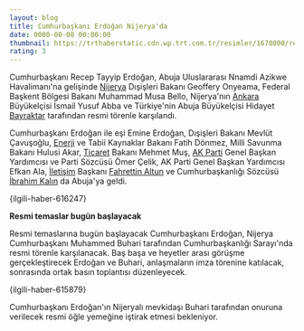 ```yaml
--- 
layout: blog
title: Cumhurbaşkanı Erdoğan Nijerya'da
date: 0000-00-00 00:00:00
thumbnail: https://trthaberstatic.cdn.wp.trt.com.tr/resimler/1678000/recep-tayyip-erdogan-aa-1678091.jpg
rating: 3
---
```

<p>
	Cumhurbaşkanı Recep Tayyip Erdoğan, Abuja Uluslararası Nnamdi Azikwe Havalimanı'na gelişinde <a href="https://www.trthaber.com/etiket/nijerya/" target="_blank">Nijerya</a> Dışişleri Bakanı Geoffery Onyeama, Federal Başkent Bölgesi Bakanı Muhammad Musa Bello, Nijerya'nın <a href="https://www.trthaber.com/etiket/ankara/" target="_blank">Ankara</a> Büyükelçisi İsmail Yusuf Abba ve Türkiye'nin Abuja Büyükelçisi Hidayet <a href="https://www.trthaber.com/etiket/bayraktar/" target="_blank">Bayraktar</a> tarafından resmi törenle karşılandı.</p>
<p>
	Cumhurbaşkanı Erdoğan ile eşi Emine Erdoğan, Dışişleri Bakanı Mevlüt Çavuşoğlu, <a href="https://www.trthaber.com/etiket/enerji/" target="_blank">Enerji</a> ve Tabii Kaynaklar Bakanı Fatih Dönmez, Milli Savunma Bakanı Hulusi Akar, <a href="https://www.trthaber.com/etiket/ticaret/" target="_blank">Ticaret</a> Bakanı Mehmet Muş, <a href="https://www.trthaber.com/etiket/ak-parti/" target="_blank">AK Parti</a> Genel Başkan Yardımcısı ve Parti Sözcüsü Ömer Çelik, AK Parti Genel Başkan Yardımcısı Efkan Ala, <a href="https://www.trthaber.com/etiket/iletisim/" target="_blank">İletişim</a> Başkanı <a href="https://www.trthaber.com/etiket/fahrettin-altun/" target="_blank">Fahrettin Altun</a> ve Cumhurbaşkanlığı Sözcüsü <a href="https://www.trthaber.com/etiket/ibrahim-kalin/" target="_blank">İbrahim Kalın</a> da Abuja'ya geldi.</p>
<p>
	{ilgili-haber-616247}</p>
<p>
	<strong>Resmi temaslar bugün başlayacak</strong></p>
<p>
	Resmi temaslarına bugün başlayacak Cumhurbaşkanı Erdoğan, Nijerya Cumhurbaşkanı Muhammed Buhari tarafından Cumhurbaşkanlığı Sarayı'nda resmi törenle karşılanacak. Baş başa ve heyetler arası görüşme gerçekleştirecek Erdoğan ve Buhari, anlaşmaların imza törenine katılacak, sonrasında ortak basın toplantısı düzenleyecek.</p>
<p>
	{ilgili-haber-615879}</p>
<p>
	Cumhurbaşkanı Erdoğan'ın Nijeryalı mevkidaşı Buhari tarafından onuruna verilecek resmi öğle yemeğine iştirak etmesi bekleniyor.</p>
